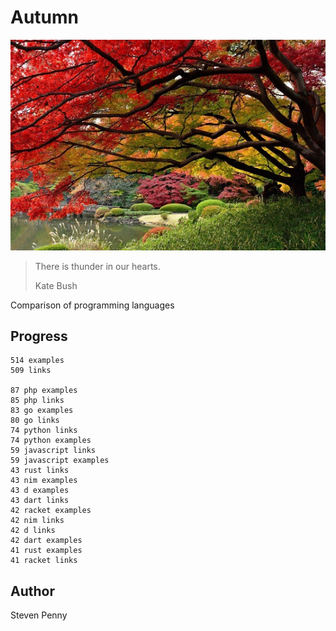 # Autumn

![hero](docs/image.jpg)

> There is thunder in our hearts.
>
> Kate Bush

Comparison of programming languages

## Progress

~~~
514 examples
509 links

87 php examples
85 php links
83 go examples
80 go links
74 python links
74 python examples
59 javascript links
59 javascript examples
43 rust links
43 nim examples
43 d examples
43 dart links
42 racket examples
42 nim links
42 d links
42 dart examples
41 rust examples
41 racket links
~~~

## Author

Steven Penny
